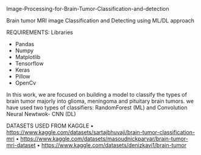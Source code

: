 Image-Processing-for-Brain-Tumor-Classification-and-detection

Brain tumor MRI image Classification and Detecting using ML/DL approach

REQUIREMENTS:
Libraries
- Pandas
- Numpy
- Matplotlib
- Tensorflow
- Keras
- Pillow
- OpenCv

In this work, we are focused on building a model to classify the types of brain tumor majorly into glioma, meningoma and pituitary brain tumors.
we have used two types of classifiers: RandomForest (ML) and Convolution Neural Newtwok- CNN (DL)

DATASETS USED FROM KAGGLE
•	https://www.kaggle.com/datasets/sartajbhuvaji/brain-tumor-classification-mri
•	https://www.kaggle.com/datasets/masoudnickparvar/brain-tumor-mri-dataset
•	https://www.kaggle.com/datasets/denizkavi1/brain-tumor



